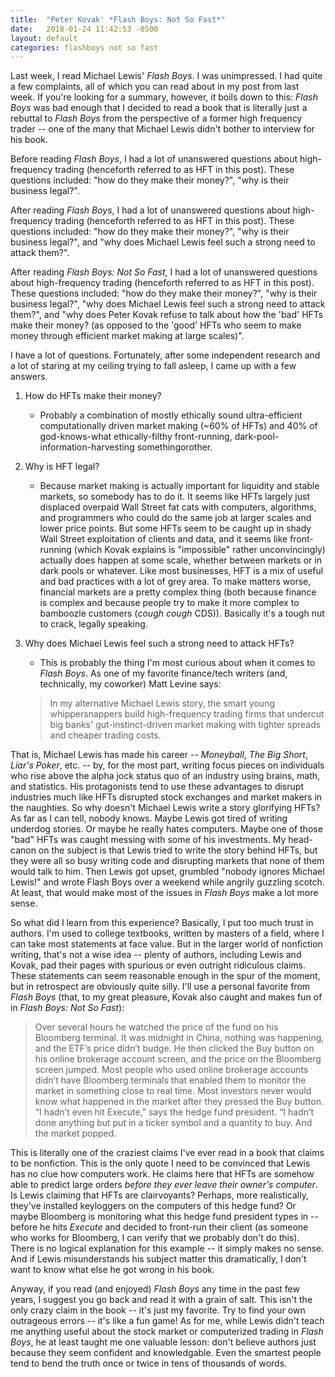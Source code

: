 ```yaml
---
title:  "Peter Kovak' *Flash Boys: Not So Fast*"
date:   2018-01-24 11:42:53 -0500
layout: default
categories: flashboys not so fast
---
```


Last week, I read Michael Lewis' *Flash Boys*. I was unimpressed. I had quite a few complaints, all of which you can read about in my post from last week. If you're looking for a summary, however, it boils down to this: *Flash Boys* was bad enough that I decided to read a book that is literally just a rebuttal to *Flash Boys* from the perspective of a former high frequency trader -- one of the many that Michael Lewis didn't bother to interview for his book. 

Before reading *Flash Boys*, I had a lot of unanswered questions about high-frequency trading (henceforth referred to as HFT in this post). These questions included: "how do they make their money?", "why is their business legal?".

After reading *Flash Boys*, I had a lot of unanswered questions about high-frequency trading (henceforth referred to as HFT in this post). These questions included: "how do they make their money?", "why is their business legal?", and "why does Michael Lewis feel such a strong need to attack them?". 

After reading *Flash Boys: Not So Fast*, I had a lot of unanswered questions about high-frequency trading (henceforth referred to as HFT in this post). These questions included: "how do they make their money?", "why is their business legal?", "why does Michael Lewis feel such a strong need to attack them?", and "why does Peter Kovak refuse to talk about how the 'bad' HFTs make their money? (as opposed to the 'good' HFTs who seem to make money through efficient market making at large scales)". 

I have a lot of questions. Fortunately, after some independent research and a lot of staring at my ceiling trying to fall asleep, I came up with a few answers.

1) How do HFTs make their money? 

    - Probably a combination of mostly ethically sound ultra-efficient
    computationally driven market making (~60% of HFTs) and 40% of
    god-knows-what ethically-filthy front-running,
    dark-pool-information-harvesting somethingorother.

2) Why is HFT legal?

    - Because market making is actually important for liquidity and stable
    markets, so somebody has to do it. It seems like HFTs largely just
    displaced overpaid Wall Street fat cats with computers, algorithms, and
    programmers who could do the same job at larger scales and lower price
    points. But some HFTs seem to be caught up in shady Wall Street
    exploitation of clients and data, and it seems like front-running (which
    Kovak explains is "impossible" rather unconvincingly) actually does happen
    at some scale, whether between markets or in dark pools or whatever. Like
    most businesses, HFT is a mix of useful and bad practices with a lot of
    grey area. To make matters worse, financial markets are a pretty complex
    thing (both because finance is complex and because people try to make it
    more complex to bamboozle customers (*cough cough* CDS)). Basically it's a
    tough nut to crack, legally speaking.

3) Why does Michael Lewis feel such a strong need to attack HFTs?
    
    - This is probably the thing I'm most curious about when it comes to *Flash Boys*. As one of my favorite finance/tech writers (and, technically, my coworker) Matt Levine says: 

    > In my alternative Michael Lewis story, the smart young whippersnappers
    > build high-frequency trading firms that undercut big banks'
    > gut-instinct-driven market making with tighter spreads and
    > cheaper trading costs.

That is, Michael Lewis has made his career -- *Moneyball*, *The Big Short*, *Liar's Poker*, etc. -- by, for the most part, writing focus pieces on individuals who rise above the alpha jock status quo of an industry using brains, math, and statistics. His protagonists tend to use these advantages to disrupt industries much like HFTs disrupted stock exchanges and market makers in the naughties. So why doesn't Michael Lewis write a story glorifying HFTs? As far as I can tell, nobody knows. Maybe Lewis got tired of writing underdog stories. Or maybe he really hates computers. Maybe one of those "bad" HFTs was caught messing with some of his investments. My head-canon on the subject is that Lewis tried to write the story behind HFTs, but they were all so busy writing code and disrupting markets that none of them would talk to him. Then Lewis got upset, grumbled "nobody ignores Michael Lewis!" and wrote Flash Boys over a weekend while angrily guzzling scotch. At least, that would make most of the issues in *Flash Boys* make a lot more sense.

So what did I learn from this experience? Basically, I put too much trust in authors. I'm used to college textbooks, written by masters of a field, where I can take most statements at face value. But in the larger world of nonfiction writing, that's not a wise idea -- plenty of authors, including Lewis and Kovak, pad their pages with spurious or even outright ridiculous claims. These statements can seem reasonable enough in the spur of the moment, but in retrospect are obviously quite silly. I'll use a personal favorite from *Flash Boys* (that, to my great pleasure, Kovak also caught and makes fun of in *Flash Boys: Not So Fast*):

> Over several hours he watched the price of the fund on his Bloomberg
> terminal. It was midnight in China, nothing was happening, and the ETF’s
> price didn’t budge. He then clicked the Buy button on his online brokerage
> account screen, and the price on the Bloomberg screen jumped. Most people
> who used online brokerage accounts didn’t have Bloomberg terminals that
> enabled them to monitor the market in something close to real time. Most
> investors never would know what happened in the market after they pressed
> the Buy button. “I hadn’t even hit Execute,” says the hedge fund president.
> “I hadn’t done anything but put in a ticker symbol and a quantity to buy.
> And the market popped.

This is literally one of the craziest claims I've ever read in a book that claims to be nonfiction. This is the only quote I need to be convinced that Lewis has no clue how computers work. He claims here that HFTs are somehow able to predict large orders *before they ever leave their owner's computer*. Is Lewis claiming that HFTs are clairvoyants? Perhaps, more realistically, they've installed keyloggers on the computers of this hedge fund? Or maybe Bloomberg is monitoring what this hedge fund president types in -- before he hits *Execute* and decided to front-run their client (as someone who works for Bloomberg, I can verify that we probably don't do this). There is no logical explanation for this example -- it simply makes no sense. And if Lewis misunderstands his subject matter this dramatically, I don't want to know what else he got wrong in his book.

Anyway, if you read (and enjoyed) *Flash Boys* any time in the past few years, I suggest you go back and read it with a grain of salt. This isn't the only crazy claim in the book -- it's just my favorite. Try to find your own outrageous errors -- it's like a fun game! As for me, while Lewis didn't teach me anything useful about the stock market or computerized trading in *Flash Boys*, he at least taught me one valuable lesson: don't believe authors just because they seem confident and knowledgable. Even the smartest people tend to bend the truth once or twice in tens of thousands of words.
